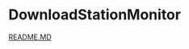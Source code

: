 # DownloadStationMonitor

[README.MD](https://github.com/gary89/DownloadStationMonitor/tree/master/php/README.MD)